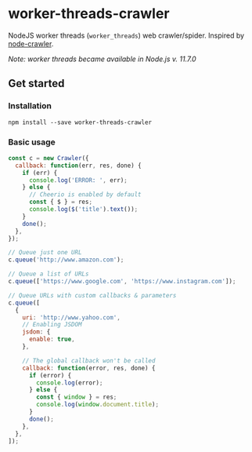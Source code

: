 # worker-threads-crawler

NodeJS worker threads (`worker_threads`) web crawler/spider. Inspired by [node-crawler](https://github.com/bda-research/node-crawler).

_Note: worker threads became available in Node.js v. 11.7.0_

## Get started

### Installation

`npm install --save worker-threads-crawler`

### Basic usage

```js
const c = new Crawler({
  callback: function(err, res, done) {
    if (err) {
      console.log('ERROR: ', err);
    } else {
      // Cheerio is enabled by default
      const { $ } = res;
      console.log($('title').text());
    }
    done();
  },
});

// Queue just one URL
c.queue('http://www.amazon.com');

// Queue a list of URLs
c.queue(['https://www.google.com', 'https://www.instagram.com']);

// Queue URLs with custom callbacks & parameters
c.queue([
  {
    uri: 'http://www.yahoo.com',
    // Enabling JSDOM
    jsdom: {
      enable: true,
    },

    // The global callback won't be called
    callback: function(error, res, done) {
      if (error) {
        console.log(error);
      } else {
        const { window } = res;
        console.log(window.document.title);
      }
      done();
    },
  },
]);
```
